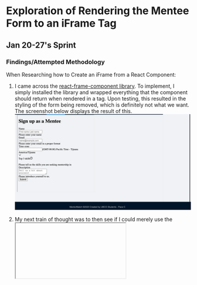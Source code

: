 # Exploration of Rendering the Mentee Form to an iFrame Tag

## Jan 20-27's Sprint

### Findings/Attempted Methodology

When Researching how to Create an iFrame from a React Component:

1. I came across the [react-frame-component library](https://github.com/ryanseddon/react-frame-component). To implement, I simply installed the library and wrapped everything that the component should return when rendered in a <Frame> tag. Upon testing, this resulted in the styling of the form being removed, which is definitely not what we want. The screenshot below displays the result of this.
   ![](react-frame-component-library.png)

2. My next train of thought was to then see if I could merely use the <iframe> tag. To test this, I put the iFrame tag within the ‘MentorTutorial’ component. I wanted to see what importing the MenteeForm component and using that within the src or srcDoc property would do. In both cases, the result was an empty iFrame display. The code that I used to test this was as follows:

```
<iframe
            srcDoc={MenteeForm}
            height="500"
            width="1100"
            title="testIframe"
          />
```

![](iFrame-MenteeForm-component.png)

3. I then attempted something similar, but I tried to access the component through our file structure rather than importing the component. This, however, rendered our entire application within the frame window.

```
        <iframe
            src="../MenteeForm/MenteeForm.js" //changing 'src="MenteeForm"' produces the same result
            height="500"
            width="1100"
            title="testIframe"
          />
```

- As an aside: Yes, if you navigate to the 'MentorTutorial' component within the embedded iFrame, what I would deem as 'Menteeform-ception' occurs (or, I guess since the suffix '-ception' doesn't technically mean 'something nested within itself', I should really just say that recursion is the result).
  ![](menteeform-ception.png)

4. It then dawned on me that iFrame tags typically seem to use URLS, and since our form would be embedded within external sites, we'd likely definitely want to use the URL that's hosting the form. So, within the tag’s src property, I tried to use the URL to access the Mentee component. The result of this, unfortunately was the same as the screenshot above, except it defaulted the display to be on the Mentee Form, rather than on the Login page.

```
        <iframe
            src="http://localhost:3000/MenteeForm"
            height="500"
            width="1100"
            title="testIframe"
          />
```

![](iFrame-src-MenteeForm-URL.png)

5. Since external sites need to be able to access the form, testing internally seems to be difficult. Initially, I was looking into following something similar to what's outlined [here](https://dev.to/damcosset/iframes-and-communicating-between-applications-31k5). Although the source I linked is aiming for different functionality, I came across it when thinking that we'd need to split the MenteeForm from our current app. Closer to development, we'll remove the 'MenteeForm' and 'MentorForm' tabs, and the 'Login' component will be stand-alone. Admin accounts will essentially host the MentorForm (that potential Mentor users can access through email invite), while the MenteeForms will be available to public sites who embed them. Originally, I thought we might need to develop a separate React App to host the Mentee form (just copying over the MenteeForm files to a new react app). Then, we could test rendering that into the current MenteeForm tab in an iFrame tag.

However, that initial thought doesn't make much sense, especially in terms of longevity. Essentially, the root of my thoughts boiled down to: 'How do we host the MenteeForm separate from our current application?'. Albeit, this exploration stems down to gaps in my own knowledge.

After continuing to give this some thought, I wanted to look further into what Firebase offers. I turned to Google, querying 'render stored html page from firebase' in hopes that something would be a match. That's when I came across [this](https://firebase.google.com/docs/hosting/serverless-overview). My experience with Firebase is pretty much nonexistent, but from what I can tell, I think that since our MenteeForm is a single page we could use Firebase Hosting to host the form, along with Cloud Functions to request the page. This would hopefully be accessed through a hardcoded URL that the iFrame tag would access through a GET request.

To restate as a disclaimer: I really don't have a solid understanding of Cloud Functions, but at a high-level consideration, I think that Firebase Hosting and Cloud Functions is the way to go.
